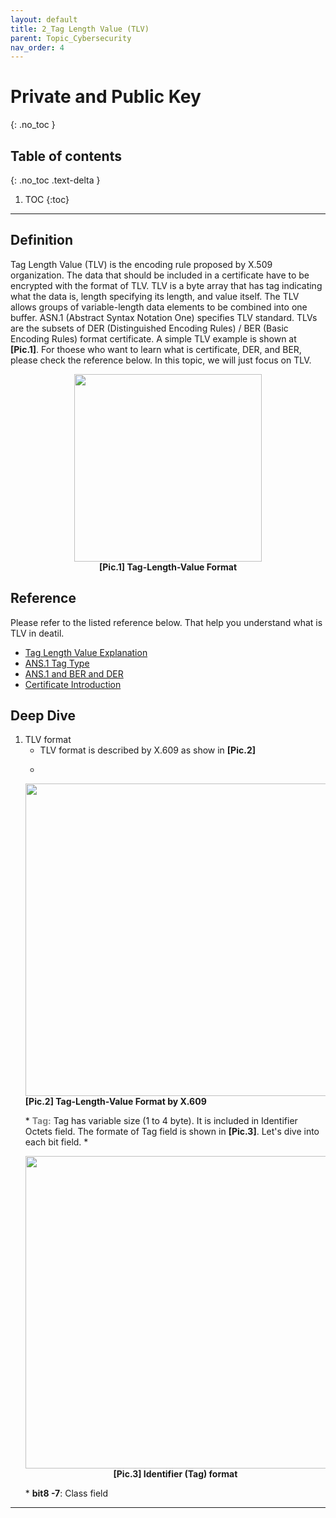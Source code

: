 ```yaml
---
layout: default
title: 2_Tag Length Value (TLV)
parent: Topic_Cybersecurity
nav_order: 4
---
```


# Private and Public Key
{: .no_toc }

## Table of contents
{: .no_toc .text-delta }

1. TOC
{:toc}

---

## Definition
Tag Length Value (TLV) is the encoding rule proposed by X.509 organization. The data that should be included in a certificate have to be encrypted with the format of TLV. TLV is a byte array that has tag indicating what the data is, length specifying its length, and value itself. The TLV allows groups of variable-length data elements to be combined into one buffer. ASN.1 (Abstract Syntax Notation One) specifies TLV standard. TLVs are the subsets of DER (Distinguished Encoding Rules) / BER (Basic Encoding Rules) format certificate. A simple TLV example is shown at <b>[Pic.1]</b>. For thoese who want to learn what is certificate, DER, and BER, please check the reference below. In this topic, we will just focus on TLV.

<p align="center">
    <img src="../../../asset/images/TLVFormat.JPG" width="300"/>
    <br><b>[Pic.1] Tag-Length-Value Format</b>
</p>

## Reference
Please refer to the listed reference below. That help you understand what is TLV in deatil.
- [Tag Length Value Explanation]
- [ANS.1 Tag Type]
- [ANS.1 and BER and DER]
- [Certificate Introduction]

## Deep Dive
1. TLV format <br/>
   * TLV format is described by X.609 as show in <b>[Pic.2]</b>
   * <p align="center">
    <img src="../../../asset/images/TLVDetailFormat.JPG" width="500"/>
    <br><b>[Pic.2] Tag-Length-Value Format by X.609</b></p>
      * <b><span style="color:Gray;">Tag:</span></b> Tag has variable size (1 to 4 byte). It is included in Identifier Octets field. The formate of Tag field is shown in <b>[Pic.3]</b>. Let's dive into each bit field.
        * <p align="center"> <img src="../../../asset/images/IdentifierFormat.JPG" width="500"/> <br><b>[Pic.3] Identifier (Tag) format</b></p>
        * <b>bit8 -7</b>: Class field


---
[Tag Length Value Explanation]:https://docs.yubico.com/yesdk/users-manual/support/support-tlv.html#length
[ANS.1 Tag Type]:https://www.oss.com/asn1/resources/asn1-made-simple/asn1-quick-reference.html
[BER-TLV]:https://pypi.org/project/ber-tlv/
[ANS.1 and BER and DER]:https://luca.ntop.org/Teaching/Appunti/asn1.html
[Certificate Introduction]:https://letsencrypt.org/docs/a-warm-welcome-to-asn1-and-der/